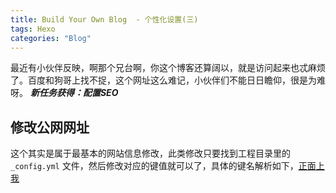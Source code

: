 ```yaml
---
title: Build Your Own Blog  - 个性化设置(三)
tags: Hexo
categories: "Blog"
---
```


最近有小伙伴反映，啊那个兄台啊，你这个博客还算阔以，就是访问起来也忒麻烦了。百度和狗哥上找不捉，这个网址这么难记，小伙伴们不能日日瞻仰，很是为难呀。
***新任务获得：配置SEO***

<!--more-->

## 修改公网网址
这个其实是属于最基本的网站信息修改，此类修改只要找到工程目录里的 `_config.yml` 文件，然后修改对应的键值就可以了，具体的键名解析如下，[正面上我](https://hexo.io/zh-cn/docs/configuration.html)